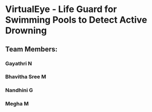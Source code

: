 # VirtualEye - Life Guard for Swimming Pools to Detect Active Drowning
## Team Members:
### Gayathri N
### Bhavitha Sree M
### Nandhini G
### Megha M
